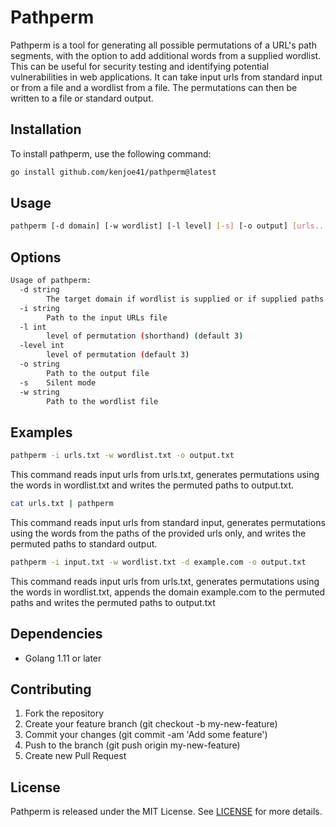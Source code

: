 # Pathperm
Pathperm is a tool for generating all possible permutations of a URL's path segments, with the option to add additional words from a supplied wordlist. This can be useful for security testing and identifying potential vulnerabilities in web applications. It can take input urls from standard input or from a file and a wordlist from a file. The permutations can then be written to a file or standard output.

## Installation
To install pathperm, use the following command:
```bash
go install github.com/kenjoe41/pathperm@latest
```

## Usage
```bash
pathperm [-d domain] [-w wordlist] [-l level] [-s] [-o output] [urls...]
```

## Options
```bash
Usage of pathperm:
  -d string
        The target domain if wordlist is supplied or if supplied paths have different domains.
  -i string
        Path to the input URLs file
  -l int
        level of permutation (shorthand) (default 3)
  -level int
        level of permutation (default 3)
  -o string
        Path to the output file
  -s    Silent mode
  -w string
        Path to the wordlist file
```

## Examples
```bash
pathperm -i urls.txt -w wordlist.txt -o output.txt

```
This command reads input urls from urls.txt, generates permutations using the words in wordlist.txt and writes the permuted paths to output.txt.
```bash
cat urls.txt | pathperm
```
This command reads input urls from standard input, generates permutations using the words from the paths of the provided urls only, and writes the permuted paths to standard output.
```bash
pathperm -i input.txt -w wordlist.txt -d example.com -o output.txt
```
This command reads input urls from urls.txt, generates permutations using the words in wordlist.txt, appends the domain example.com to the permuted paths and writes the permuted paths to output.txt

## Dependencies
* Golang 1.11 or later

## Contributing

1. Fork the repository
2. Create your feature branch (git checkout -b my-new-feature)
3. Commit your changes (git commit -am 'Add some feature')
4. Push to the branch (git push origin my-new-feature)
5. Create new Pull Request

## License

Pathperm is released under the MIT License. See [LICENSE](https://github.com/kenjoe41/pathperm/blob/main/LICENSE) for more details.